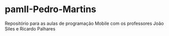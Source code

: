 # pamII-Pedro-Martins
Repositório para as aulas de programação Mobile com os professores João Siles e Ricardo Palhares

